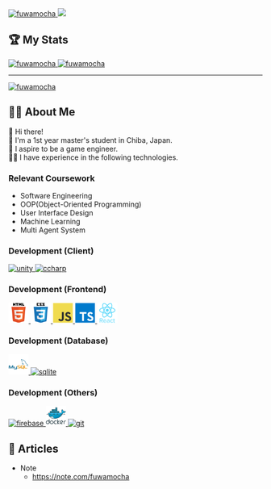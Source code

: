 <div align="left">
  <a href="https://github.com/fuwamocha">
    <img height="20" src="https://komarev.com/ghpvc/?username=fuwamocha" alt="fuwamocha" />
  </a>
  <a href="https://github.com/fuwamocha">
    <img height="20" src="https://img.shields.io/github/followers/fuwamocha?label=followers&logo=github&style=flat" />
  </a>
</div>

## :trophy: My Stats
<div align="left">
  <a href="https://github.com/fuwamocha">
    <img height="150" src="https://github-profile-summary-cards.vercel.app/api/cards/stats?username=fuwamocha&theme=onedark" alt="fuwamocha" />
  </a>
  <a href="https://github.com/fuwamocha">
    <img height="150" src="https://github-readme-stats.vercel.app/api/top-langs/?username=fuwamocha&layout=compact&theme=onedark" alt="fuwamocha" />
  </a>
</div>

--- 

<div>
  <a href="https://github.com/fuwamocha">
    <img width=800 src="https://github-profile-trophy.vercel.app/?username=fuwamocha&theme=onedark" alt="fuwamocha" />
  </a>
</div>

## :raising_hand_woman: About Me
:wave: Hi there!<br>
:seedling: I'm a 1st year master's student in Chiba, Japan.<br>
:telescope: I aspire to be a game engineer.<br>
:woman_technologist: I have experience in the following technologies.

### Relevant Coursework
- Software Engineering
- OOP(Object-Oriented Programming)
- User Interface Design
- Machine Learning
- Multi Agent System

### Development (Client)
<div align="left">
  <a href="https://unity.com/" target="_blank" rel="noreferrer">
    <img src="https://www.vectorlogo.zone/logos/unity3d/unity3d-icon.svg" alt="unity" width="40" height="40"/>
  </a>
  <a href="https://learn.microsoft.com/ja-jp/dotnet/csharp/" target="_blank" rel="noreferrer">
    <img src="https://www.cdnlogo.com/logos/c/27/c.svg" alt="ccharp" width="40" height="40"/>
  </a>
</div>

### Development (Frontend)
<div align="left">
  <a href="https://html.spec.whatwg.org/multipage/" target="_blank" rel="noreferrer">
    <img src="https://raw.githubusercontent.com/devicons/devicon/master/icons/html5/html5-original-wordmark.svg" alt="html5" width="40" height="40"/>
  </a>
  <a href="https://www.w3schools.com/css/" target="_blank" rel="noreferrer">
    <img src="https://raw.githubusercontent.com/devicons/devicon/master/icons/css3/css3-original-wordmark.svg" alt="css3" width="40" height="40"/>
  </a>
  <a href="https://developer.mozilla.org/en-US/docs/Web/JavaScript" target="_blank" rel="noreferrer">
    <img src="https://raw.githubusercontent.com/devicons/devicon/master/icons/javascript/javascript-original.svg" alt="javascript" width="40" height="40"/>
  </a>
  <a href="https://www.typescriptlang.org/" target="_blank" rel="noreferrer">
    <img src="https://raw.githubusercontent.com/devicons/devicon/master/icons/typescript/typescript-original.svg" alt="typescript" width="40" height="40"/>
  </a>
  <a href="https://reactjs.org/" target="_blank" rel="noreferrer">
    <img src="https://raw.githubusercontent.com/devicons/devicon/master/icons/react/react-original-wordmark.svg" alt="react" width="40" height="40"/>
  </a>
</div>

### Development (Database)
<div align="left">
  <a href="https://www.mysql.com/" target="_blank" rel="noreferrer">
    <img src="https://raw.githubusercontent.com/devicons/devicon/master/icons/mysql/mysql-original-wordmark.svg" alt="mysql" width="40" height="40"/>
  </a>
  <a href="https://www.sqlite.org/" target="_blank" rel="noreferrer">
    <img src="https://www.vectorlogo.zone/logos/sqlite/sqlite-icon.svg" alt="sqlite" width="40" height="40"/>
  </a>
</div>

### Development (Others)
<div align="left">
  <a href="https://firebase.google.com/" target="_blank" rel="noreferrer">
    <img src="https://www.vectorlogo.zone/logos/firebase/firebase-icon.svg" alt="firebase" width="40" height="40"/>
  </a>
  <a href="https://www.docker.com/" target="_blank" rel="noreferrer">
    <img src="https://raw.githubusercontent.com/devicons/devicon/master/icons/docker/docker-original-wordmark.svg" alt="docker" width="40" height="40"/>
  </a>
  <a href="https://git-scm.com/" target="_blank" rel="noreferrer">
    <img src="https://www.vectorlogo.zone/logos/git-scm/git-scm-icon.svg" alt="git" width="40" height="40"/>
  </a>
</div>

## :memo: Articles
- Note
  - https://note.com/fuwamocha
